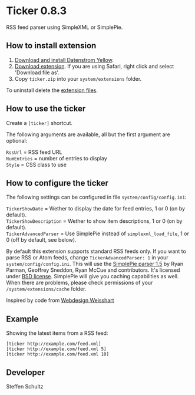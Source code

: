 Ticker 0.8.3
============
RSS feed parser using SimpleXML or SimplePie.

## How to install extension

1. [Download and install Datenstrom Yellow](https://github.com/datenstrom/yellow/).
2. [Download extension](https://github.com/schulle4u/yellow-extensions-schulle4u/raw/master/zip/ticker.zip). If you are using Safari, right click and select 'Download file as'.
3. Copy `ticker.zip` into your `system/extensions` folder.

To uninstall delete the [extension files](extension.ini).

## How to use the ticker

Create a `[ticker]` shortcut.
 
The following arguments are available, all but the first argument are optional:

`RssUrl` = RSS feed URL  
`NumEntries` = number of entries to display  
`Style` = CSS class to use  

## How to configure the ticker

The following settings can be configured in file `system/config/config.ini`: 

`TickerShowDate` = Wether to display the date for feed entries, 1 or 0 (on by default).  
`TickerShowDescription` = Wether to show item descriptions, 1 or 0 (on by default).  
`TickerAdvancedParser` = Use SimplePie instead of `simplexml_load_file`, 1 or 0 (off by default, see below).  

By default this extension supports standard RSS feeds only. If you want to parse RSS or Atom feeds, change `TickerAdvancedParser: 1` in your `system/config/config.ini`. This will use the [SimplePie parser 1.5](http://simplepie.org/) by Ryan Parman, Geoffrey Sneddon, Ryan McCue and contributors. It's licensed under [BSD license](http://www.opensource.org/licenses/BSD-3-Clause). SimplePie will give you caching capabilities as well. When there are problems, please check permissions of your `/system/extensions/cache` folder. 

Inspired by code from [Webdesign Weisshart](https://webdesign.weisshart.de/rss2html.php)

## Example

Showing the latest items from a RSS feed:

    [ticker http://example.com/feed.xml]
    [ticker http://example.com/feed.xml 5]
    [ticker http://example.com/feed.xml 10]

## Developer

Steffen Schultz
